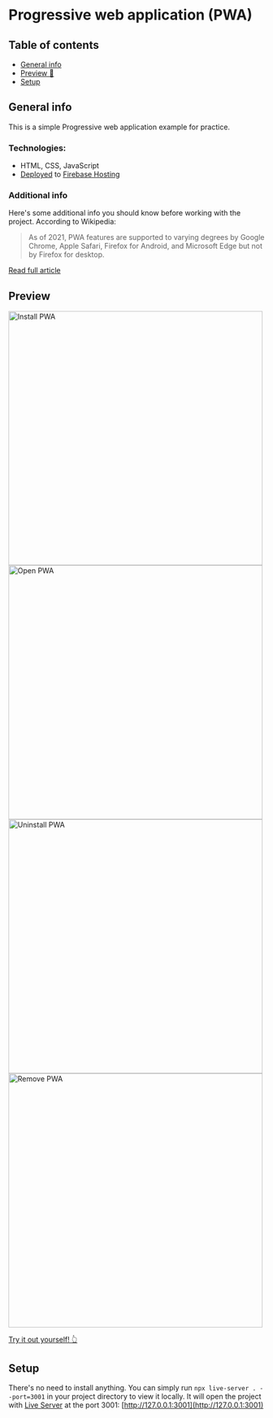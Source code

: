 # Progressive web application (PWA)

## Table of contents
* [General info](#general-info)
* [Preview 👀](#preview)
* [Setup](#setup)

## General info
This is a simple Progressive web application example for practice.

### Technologies:
* HTML, CSS, JavaScript
* [Deployed](https://pwa-practice-a4a77.web.app/) to [Firebase Hosting](https://firebase.google.com/docs/hosting)

### Additional info
Here's some additional info you should know before working with the project. According to Wikipedia:
> As of 2021, PWA features are supported to varying degrees by Google Chrome, Apple Safari, Firefox for Android, and Microsoft Edge but not by Firefox for desktop.

[Read full article](https://en.wikipedia.org/wiki/Progressive_web_application?oldformat=true) 

## Preview
<img src="https://user-images.githubusercontent.com/85896378/152685570-5b4e6cb4-e97a-47eb-a4fc-825e2a36ca4f.png" alt="Install PWA" width="500px">
<img src="https://user-images.githubusercontent.com/85896378/152685572-2f192585-b083-47ad-90e7-27ef6c29aaef.png" alt="Open PWA" width="500px">
<img src="https://user-images.githubusercontent.com/85896378/152685573-61d62759-2e98-4b1d-82de-048618bb2b3d.png" alt="Uninstall PWA" width="500px">
<img src="https://user-images.githubusercontent.com/85896378/152685576-eafc58fc-56f0-4591-9d5b-4a91fb3d92dc.png" alt="Remove PWA" width="500px">

[Try it out yourself! 👆](https://pwa-practice-a4a77.web.app/)

## Setup

There's no need to install anything. You can simply run `npx live-server . --port=3001` in your project directory to view it locally.
It will open the project with [Live Server](https://www.npmjs.com/package/live-server) at the port 3001: [http://127.0.0.1:3001](http://127.0.0.1:3001)
